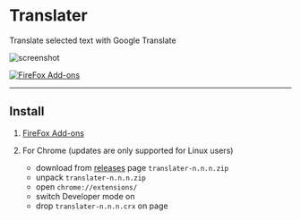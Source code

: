 # Translater

Translate selected text with Google Translate

![screenshot](https://raw.githubusercontent.com/chergav/translater/master/docs/screenshot-1.png)

[![FireFox Add-ons](https://raw.githubusercontent.com/chergav/translater/master/docs/get-the-addon-fx-apr-2020.svg)](https://addons.mozilla.org/firefox/addon/translater-gt)

***

## Install

1. [FireFox Add-ons](https://addons.mozilla.org/firefox/addon/translater-gt)
2. For Chrome (updates are only supported for Linux users)

   * download from [releases](https://github.com/chergav/translater/releases) page `translater-n.n.n.zip`
   * unpack `translater-n.n.n.zip`
   * open `chrome://extensions/`
   * switch Developer mode on
   * drop `translater-n.n.n.crx` on page
